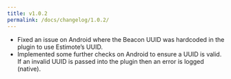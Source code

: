 ```yaml
---
title: v1.0.2
permalink: /docs/changelog/1.0.2/
---
```


* Fixed an issue on Android where the Beacon UUID was hardcoded in the plugin to use Estimote’s UUID.
* Implemented some further checks on Android to ensure a UUID is valid. If an invalid UUID is passed into the plugin then an error is logged (native).
